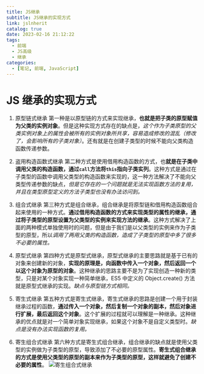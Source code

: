 ```yaml
---
title: JS继承
subtitle: JS继承的实现方式
link: jslnherit
catalog: true
date: 2023-02-16 21:12:22
tags:
  - 前端
  - JS高级
  - 继承
categories:
  - [笔记, 前端, JavaScript]
---
```


# JS 继承的实现方式

1. 原型链式继承
   第一种是以原型链的方式来实现继承，**也就是把子类的原型赋值为父类的实例对象**。但是这种实现方式存在的缺点是，_这个作为子类原型的父类实例对象上的属性会被所有的实例对象所共享，容易造成修改的混乱（修改了，会影响所有的子类对象）_。还有就是在创建子类型的时候不能向父类构造函数传递参数。

2. 盗用构造函数式继承
   第二种方式是使用借用构造函数的方式，也**就是在子类中调用父类的构造函数，通过`call`方法将`this`指向子类实列**。这种方式是通过在子类型的函数中调用父类型的构造函数来实现的，这一种方法解决了不能向父类型传递参数的缺点，_但是它存在的一个问题就是无法实现函数方法的复用，并且在类型原型定义的方法子类型也没有办法访问到。_
3. 组合式继承
   第三种方式是组合继承，组合继承是将原型链和借用构造函数组合起来使用的一种方式。**通过借用构造函数的方式来实现类型的属性的继承，通过将子类型的原型设置为父类型的实例来实现方法的继承**。这种方式解决了上面的两种模式单独使用时的问题，但是由于我们是以父类型的实例来作为子类型的原型，所以*调用了两用父类的构造函数，造成了子类型的原型中多了很多不必要的属性。*
4. 原型式继承
   第四种方式是原型式继承，原型式继承的主要思路就是基于已有的对象来创建新的对象，**实现的原理是，向函数中传入一个对象，然后返回一个以这个对象为原型的对象**。这种继承的思路主要不是为了实现创造一种新的类型，只是对某个对象实现一种简单继承，ES5 中定义的 Object.create() 方法就是原型式继承的实现。_缺点与原型链方式相同。_
5. 寄生式继承
   第五种方式是寄生式继承，寄生式继承的思路是创建一个用于封装继承过程的函数，**通过传入一个对象，然后复制一个对象的副本，然后对象进行扩展，最后返回这个对象**。这个扩展的过程就可以理解是一种继承。这种继承的优点就是对一个简单对象实现继承，如果这个对象不是自定义类型时。_缺点是没有办法实现函数的复用。_
6. 寄生组合式继承
   第六种方式是寄生式组合继承，组合继承的缺点就是使用父类型的实例做为子类型的原型，导致添加了不必要的原型属性。**寄生式组合继承的方式是使用父类型的原型的副本来作为子类型的原型，这样就避免了创建不必要的属性**。
   ![寄生组合式继承](https://i0.imgs.ovh/2024/02/25/SGX9t.png)

```

```
